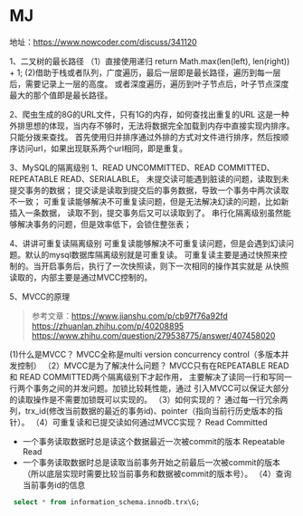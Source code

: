 # MJ
地址：https://www.nowcoder.com/discuss/341120

1、二叉树的最长路径
（1）直接使用递归
return Math.max(len(left), len(right)) + 1;
(2)借助于栈或者队列，广度遍历，最后一层即是最长路径，遍历到每一层后，需要记录上一层的高度。
或者深度遍历，遍历到叶子节点后，叶子节点深度最大的那个值即是最长路径。

2、爬虫生成的8G的URL文件，只有1G的内存，如何查找出重复的URL
这是一种外排思想的体现，当内存不够时，无法将数据完全加载到内存中直接实现内排序。只能分拨来查找。
首先使用归并排序通过外排的方式对文件进行排序，然后按顺序访问url，如果出现联系两个url相同，即是重复。

3、MySQL的隔离级别
1、READ UNCOMMITTED、READ COMMITTED、REPEATABLE READ、SERIALABLE。
未提交读可能遇到脏读的问题，读取到未提交事务的数据；
提交读是读取到提交后的事务数据，导致一个事务中两次读取不一致；
可重复读能够解决不可重复读问题，但是无法解决幻读的问题，比如新插入一条数据，
读取不到，提交事务后又可以读取到了。
串行化隔离级别虽然能够解决事务的问题，但是效率低下，会锁住整张表；

4、讲讲可重复读隔离级别
可重复读能够解决不可重复读问题，但是会遇到幻读问题。默认的mysql数据库隔离级别就是可重复读。
可重复读主要是通过快照来控制的。当开启事务后，执行了一次快照读，则下一次相同的操作其实就是
从快照读取的，内部主要是通过MVCC控制的。

5、MVCC的原理
> 参考文章：https://www.jianshu.com/p/cb97f76a92fd
https://zhuanlan.zhihu.com/p/40208895
https://www.zhihu.com/question/279538775/answer/407458020


(1)什么是MVCC？
MVCC全称是multi version concurrency control（多版本并发控制）
（2）MVCC是为了解决什么问题？
MVCC只有在REPEATABLE READ 和 READ COMMITTED两个隔离级别下才起作用，
主要解决了读同一行和写同一行两个事务之间的并发问题。加锁比较耗性能，通过
引入MVCC可以保证大部分的读取操作是不需要加锁既可以实现的。
（3）如何实现的？
通过每一行冗余两列，trx_id(修改当前数据的最近的事务id)、pointer（指向当前行历史版本的指针）。
（4）可重复读和已提交读如何通过MVCC实现？
Read Committed
- 一个事务读取数据时总是读这个数据最近一次被commit的版本
Repeatable Read
- 一个事务读取数据时总是读取当前事务开始之前最后一次被commit的版本（所以底层实现时需要比较当前事务和数据被commit的版本号）。
（4）查询当前事务id的信息
```sql
 select * from information_schema.innodb.trx\G;
```
